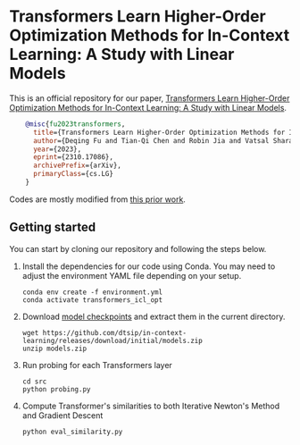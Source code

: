 # Transformers Learn Higher-Order Optimization Methods for In-Context Learning: A Study with Linear Models

This is an official repository for our paper, [Transformers Learn Higher-Order Optimization Methods for In-Context Learning: A Study with Linear Models](https://arxiv.org/abs/2310.17086).


```bibtex
    @misc{fu2023transformers,
      title={Transformers Learn Higher-Order Optimization Methods for In-Context Learning: A Study with Linear Models}, 
      author={Deqing Fu and Tian-Qi Chen and Robin Jia and Vatsal Sharan},
      year={2023},
      eprint={2310.17086},
      archivePrefix={arXiv},
      primaryClass={cs.LG}
    }
```

Codes are mostly modified from [this prior work](https://github.com/dtsip/in-context-learning/).

## Getting started
You can start by cloning our repository and following the steps below.

1. Install the dependencies for our code using Conda. You may need to adjust the environment YAML file depending on your setup.

    ```
    conda env create -f environment.yml
    conda activate transformers_icl_opt
    ```

2. Download [model checkpoints](https://github.com/dtsip/in-context-learning/releases/download/initial/models.zip) and extract them in the current directory.

    ```
    wget https://github.com/dtsip/in-context-learning/releases/download/initial/models.zip
    unzip models.zip
    ```

3. Run probing for each Transformers layer

    ```
    cd src
    python probing.py
    ```

4. Compute Transformer's similarities to both Iterative Newton's Method and Gradient Descent
   
   ```
   python eval_similarity.py
   ```